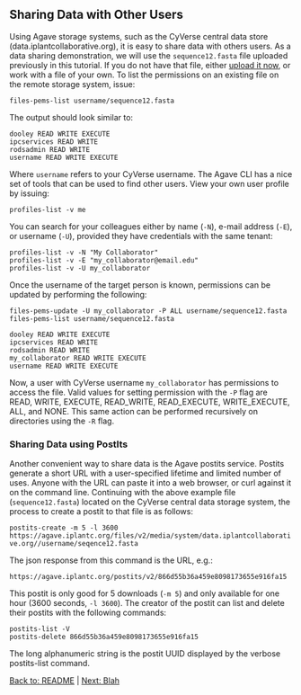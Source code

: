 ## Sharing Data with Other Users

Using Agave storage systems, such as the CyVerse central data store (data.iplantcollaborative.org), it is easy to share data with others users.
As a data sharing demonstration, we will use the `sequence12.fasta` file uploaded previously in this tutorial.
If you do not have that file, either [upload it now](managing_data.md), or work with a file of your own.
To list the permissions on an existing file on the remote storage system, issue:

```files-pems-list username/sequence12.fasta```

The output should look similar to:

```
dooley READ WRITE EXECUTE 
ipcservices READ WRITE 
rodsadmin READ WRITE 
username READ WRITE EXECUTE 
```

Where `username` refers to your CyVerse username.
The Agave CLI has a nice set of tools that can be used to find other users.
View your own user profile by issuing:

```profiles-list -v me```

You can search for your colleagues either by name (`-N`), e-mail address (`-E`), or username (`-U`), provided they have credentials with the same tenant:

```
profiles-list -v -N "My Collaborator"
profiles-list -v -E "my_collaborator@email.edu"
profiles-list -v -U my_collaborator
```

Once the username of the target person is known, permissions can be updated by performing the following:

```
files-pems-update -U my_collaborator -P ALL username/sequence12.fasta
files-pems-list username/sequence12.fasta
```
```
dooley READ WRITE EXECUTE 
ipcservices READ WRITE 
rodsadmin READ WRITE 
my_collaborator READ WRITE EXECUTE
username READ WRITE EXECUTE 
```

Now, a user with CyVerse username `my_collaborator` has permissions to access the file.
Valid values for setting permission with the `-P` flag are READ, WRITE, EXECUTE, READ_WRITE, READ_EXECUTE, WRITE_EXECUTE, ALL, and NONE.
This same action can be performed recursively on directories using the `-R` flag.

### Sharing Data using PostIts

Another convenient way to share data is the Agave postits service.
Postits generate a short URL with a user-specified lifetime and limited number of uses.
Anyone with the URL can paste it into a web browser, or curl against it on the command line.
Continuing with the above example file (`sequence12.fasta`) located on the CyVerse central data storage system, the process to create a postit to that file is as follows:

```postits-create -m 5 -l 3600 https://agave.iplantc.org/files/v2/media/system/data.iplantcollaborative.org//username/seqence12.fasta```

The json response from this command is the URL, e.g.:

``` https://agave.iplantc.org/postits/v2/866d55b36a459e8098173655e916fa15 ```

This postit is only good for 5 downloads (`-m 5`) and only available for one hour (3600 seconds, `-l 3600`). The creator of the postit can list and delete their postits with the following commands:

```
postits-list -V
postits-delete 866d55b36a459e8098173655e916fa15
```

The long alphanumeric string is the postit UUID displayed by the verbose postits-list command.

  
[Back to: README](../README.md) | [Next: Blah](blah)
